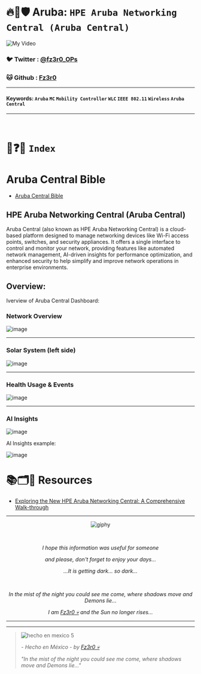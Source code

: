 # 🔥🧱🛡️ Aruba: `HPE Aruba Networking Central (Aruba Central)`

![My Video](https://user-images.githubusercontent.com/94720207/165892585-b830998d-d7c5-43b4-a3ad-f71a07b9077e.gif)

### 🐦 Twitter  : [@fz3r0_OPs](https://twitter.com/Fz3r0_OPs)
### 🐱 Github  : [Fz3r0](https://github.com/fz3r0) 

---
 
#### Keywords: `Aruba` `MC` `Mobility Controller` `WLC` `IEEE 802.11` `Wireless` `Aruba Central`

---

<br>

# 📝❓📄 `Index`


# Aruba Central Bible

- [Aruba Central Bible](https://www.arubanetworks.com/techdocs/central/2.5.7/content/nms/overview/overview.htm)


## HPE Aruba Networking Central (Aruba Central)

Aruba Central (also known as HPE Aruba Networking Central) is a cloud-based platform designed to manage networking devices like Wi-Fi access points, switches, and security appliances. It offers a single interface to control and monitor your network, providing features like automated network management, AI-driven insights for performance optimization, and enhanced security to help simplify and improve network operations in enterprise environments.

## Overview:

Iverview of Aruba Central Dashboard: 

### Network Overview

![image](https://github.com/user-attachments/assets/04d465fc-77d9-4abd-87ce-f35e8f55df55)

---

### Solar System (left side)

![image](https://github.com/user-attachments/assets/b0a6ef73-a88a-4919-85a3-b6aa18f9ab5f)

---

### Health Usage & Events

![image](https://github.com/user-attachments/assets/482875f5-e9a5-443d-96f5-b7241dace7cf)

---

### AI Insights

![image](https://github.com/user-attachments/assets/a12eb46d-8b1e-4fa9-bd39-66e9618e588a)

AI Insights example: 

![image](https://github.com/user-attachments/assets/d4e72f77-bcb0-4185-ab4f-4a043834d9a8)






# 📚🗂️🎥 Resources

- [Exploring the New HPE Aruba Networking Central: A Comprehensive Walk-through](https://www.youtube.com/watch?v=zj3ohhBvoR0)
---

<span align="center"> <p align="center"> ![giphy](https://user-images.githubusercontent.com/94720207/166587250-292d9a9f-e590-4c25-a678-d457e2268e85.gif) </p> </span> 



&nbsp;

<span align="center"> <p align="center"> _I hope this information was useful for someone_ </p> </span> 
<span align="center"> <p align="center"> _and please, don't forget to enjoy your days..._ </p> </span> 
<span align="center"> <p align="center"> _...It is getting dark... so dark..._ </p> </span> 

&nbsp;

<span align="center"> <p align="center"> _In the mist of the night you could see me come, where shadows move and Demons lie..._ </p> </span> 
<span align="center"> <p align="center"> _I am [Fz3r0 💀](https://github.com/Fz3r0/) and the Sun no longer rises..._ </p> </span> 

---






---

> ![hecho en mexico 5](https://user-images.githubusercontent.com/94720207/166068790-fa1f243d-2db9-4810-a6e4-eb3c4ad23700.png)
>
> _- Hecho en México - by [Fz3r0 💀](https://github.com/Fz3r0/)_  
>
> _"In the mist of the night you could see me come, where shadows move and Demons lie..."_ 






